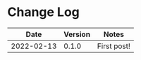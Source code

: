 # Change Log

| Date       | Version | Notes       |
| ---------- | ------- | ----------- |
| 2022-02-13 | 0.1.0   | First post! |
